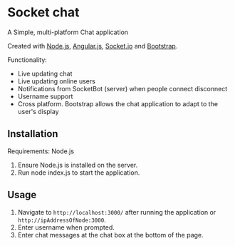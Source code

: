 # Socket chat

A Simple, multi-platform Chat application

Created with [Node.js](https://angularjs.org), [Angular.js](https://angularjs.org), [Socket.io](http://socket.io/) and [Bootstrap](http://getbootstrap.com/).

Functionality:
- Live updating chat
- Live updating online users
- Notifications from SocketBot (server) when people connect disconnect
- Username support
- Cross platform. Bootstrap allows the chat application to adapt to the user's display

## Installation

Requirements: Node.js

1. Ensure Node.js is installed on the server.
2. Run node index.js to start the application.

## Usage

1. Navigate to `http://localhost:3000/` after running the application or `http://ipAddressOfNode:3000`.
2. Enter username when prompted.
3. Enter chat messages at the chat box at the bottom of the page.
